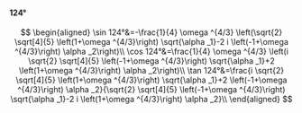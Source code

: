 #### 124°

$$
\begin{aligned}
\sin 124°&=-\frac{1}{4} \omega ^{4/3} \left(\sqrt{2} \sqrt[4]{5} \left(1+\omega ^{4/3}\right) \sqrt{\alpha _1}-2 i \left(-1+\omega ^{4/3}\right) \alpha _2\right)\\
\cos 124°&=\frac{1}{4} \omega ^{4/3} \left(i \sqrt{2} \sqrt[4]{5} \left(-1+\omega ^{4/3}\right) \sqrt{\alpha _1}+2 \left(1+\omega ^{4/3}\right) \alpha _2\right)\\
\tan 124°&=\frac{i \sqrt{2} \sqrt[4]{5} \left(1+\omega ^{4/3}\right) \sqrt{\alpha _1}+2 \left(-1+\omega ^{4/3}\right) \alpha _2}{\sqrt{2} \sqrt[4]{5} \left(-1+\omega
^{4/3}\right) \sqrt{\alpha _1}-2 i \left(1+\omega ^{4/3}\right) \alpha _2}\\
\end{aligned}
$$

